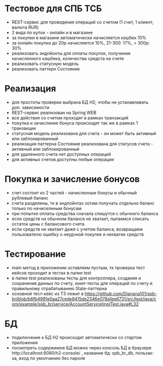 # Тестовое для СПБ ТСБ
* REST-сервис для проведения операций со счетом (1 счет, 1 клиент, валюта RUR)
* 2 вида по купок - онлайн и в магазине
* за покупки в магазине автоматически начисляется кэшбек 10%
* за онлайн покупки до 20р начисляется 10%, 21-300: 17%, > 300р: 30%
* реализовать эндпйонты для оплаты покупок, получения начисленного кэшбека, количества средста на счете
* реализовать статусную модель
* реализовать паттерн Состояние

# Реализация
* для простоты проверки выбрана БД H2, чтобы не устанавливать доп. зависимости
* REST-сервис реализован на Spring WEB
* все действия со счетом проходят в рамках транзакций
* покупка и зачисление бонуса происходят так же в рамках 1 транзакции
* статусная модель реализована для счета - он может быть активный или заблокированный
* реализация паттерна Состояние реализована для статусов счета - активный или заблокированный
* для удаленного счета нет доступных операций
* для активных счетов доступны любые операции

# Покупка и зачисление бонусов
* счет состоит из 2 частей - начисленные бонусы и обычный рублевый баланс
* счета разделены, тк в эндпойнтах хотим получать отдельно баланс только по начиселнным бонусам
* при попытке оплаты средства сначала спишутся с обычного баланса
* если средств на обычном балансе не хватает, пытаемся списать остаток цены с балансового счета
* если средств не хватает даже с учетом баланса, возвращаем пользователю ошибку о неудчной покупке и нехватке средств

# Тестирование
* main метод в приложении оставляем пустым, тк проверка тест кейсов проходит в тестах в папке test
* в папке test реализованы тесты для контроллера, создания и сохранения данных по счету, юнит-тесты для операций по счету и правильному отрабатыванию State-паттерна
* основной тест-кейс из ТЗ лежит в https://github.com/Dianana101/spb-br/blob/b6fb4991e0aa27cede8415de2346e078a1ee6731/src/test/java/com/example/spb_br/service/AccountServiceImplTest.java#L32

# БД
* подключение к БД H2 происходит автоматически со стартом приложения
* посмотреть содержимое БД можно через консоль БД в браузере http://localhost:8080/h2-console/ , название бд: spb_br_db, пользак: sa, вход по умолчанию без пароля